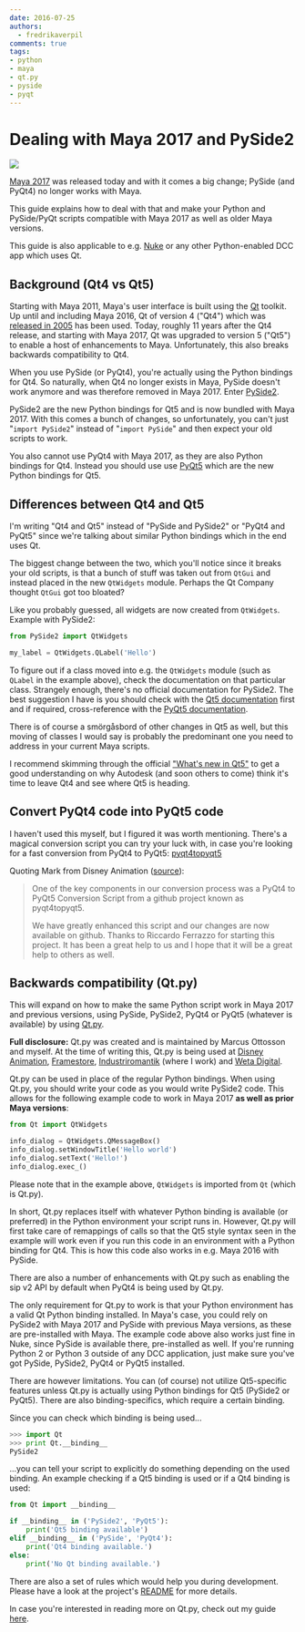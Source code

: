 ```yaml
---
date: 2016-07-25
authors:
  - fredrikaverpil
comments: true
tags:
- python
- maya
- qt.py
- pyside
- pyqt
---
```


# Dealing with Maya 2017 and PySide2

![](/static/maya2017/no_pyside.png)

[Maya 2017](http://www.autodesk.com/products/maya/overview) was released today and with it comes a big change; PySide (and PyQt4) no longer works with Maya.

This guide explains how to deal with that and make your Python and PySide/PyQt scripts compatible with Maya 2017 as well as older Maya versions.

This guide is also applicable to e.g. [Nuke](https://www.thefoundry.co.uk/products/nuke/) or any other Python-enabled DCC app which uses Qt.

<!-- more -->

## Background (Qt4 vs Qt5)

Starting with Maya 2011, Maya's user interface is built using the [Qt](http://www.qt.io) toolkit. Up until and including Maya 2016, Qt of version 4 ("Qt4") which was [released in 2005](https://en.wikipedia.org/wiki/List_of_Qt_releases#Qt_4) has been used. Today, roughly 11 years after the Qt4 release, and starting with Maya 2017, Qt was upgraded to version 5 ("Qt5") to enable a host of enhancements to Maya. Unfortunately, this also breaks backwards compatibility to Qt4.

When you use PySide (or PyQt4), you're actually using the Python bindings for Qt4. So naturally, when Qt4 no longer exists in Maya, PySide doesn't work anymore and was therefore removed in Maya 2017. Enter [PySide2](https://wiki.qt.io/PySide2).

PySide2 are the new Python bindings for Qt5 and is now bundled with Maya 2017. With this comes a bunch of changes, so unfortunately, you can't just "`import PySide2`" instead of "`import PySide`" and then expect your old scripts to work.

You also cannot use PyQt4 with Maya 2017, as they are also Python bindings for Qt4. Instead you should use use [PyQt5](https://www.riverbankcomputing.com/software/pyqt/download5) which are the new Python bindings for Qt5.


## Differences between Qt4 and Qt5

I'm writing "Qt4 and Qt5" instead of "PySide and PySide2" or "PyQt4 and PyQt5" since we're talking about similar Python bindings which in the end uses Qt.

The biggest change between the two, which you'll notice since it breaks your old scripts, is that a bunch of stuff was taken out from `QtGui` and instead placed in the new `QtWidgets` module. Perhaps the Qt Company thought `QtGui` got too bloated?

Like you probably guessed, all widgets are now created from `QtWidgets`. Example with PySide2:

```python
from PySide2 import QtWidgets

my_label = QtWidgets.QLabel('Hello')
```

To figure out if a class moved into e.g. the `QtWidgets` module (such as `QLabel` in the example above), check the documentation on that particular class. Strangely enough, there's no official documentation for PySide2. The best suggestion I have is you should check with the [Qt5 documentation](http://doc.qt.io/qt-5/) first and if required, cross-reference with the [PyQt5 documentation](http://pyqt.sourceforge.net/Docs/PyQt5/).

There is of course a smörgåsbord of other changes in Qt5 as well, but this moving of classes I would say is probably the predominant one you need to address in your current Maya scripts.

I recommend skimming through the official ["What's new in Qt5"](http://doc.qt.io/qt-5/qt5-intro.html) to get a good understanding on why Autodesk (and soon others to come) think it's time to leave Qt4 and see where Qt5 is heading.


## Convert PyQt4 code into PyQt5 code

I haven't used this myself, but I figured it was worth mentioning. There's a magical conversion script you can try your luck with, in case you're looking for a fast conversion from PyQt4 to PyQt5: [pyqt4topyqt5](https://github.com/rferrazz/pyqt4topyqt5)

Quoting Mark from Disney Animation ([source](https://groups.google.com/d/msgid/vfx-platform-discuss/be711b3f-5417-4449-8cbe-aeebb71f793b%40googlegroups.com?utm_medium=email&utm_source=footer)):

> One of the key components in our conversion process was a PyQt4 to PyQt5 Conversion Script from a github project known as pyqt4topyqt5.
>
> We have greatly enhanced this script and our changes are now available on github. Thanks to Riccardo Ferrazzo for starting this project. It has been a great help to us and I hope that it will be a great help to others as well.


## Backwards compatibility (Qt.py)

This will expand on how to make the same Python script work in Maya 2017 and previous versions, using PySide, PySide2, PyQt4 or PyQt5 (whatever is available) by using [Qt.py](https://github.com/mottosso/Qt.py).

**Full disclosure:** Qt.py was created and is maintained by Marcus Ottosson and myself. At the time of writing this, Qt.py is being used at [Disney Animation](http://www.disneyanimation.com), [Framestore](https://www.framestore.com), [Industriromantik](http://www.industriromantik.se) (where I work) and [Weta Digital](https://www.wetafx.co.nz).

Qt.py can be used in place of the regular Python bindings. When using Qt.py, you should write your code as you would write PySide2 code. This allows for the following example code to work in Maya 2017 **as well as prior Maya versions**:

```python
from Qt import QtWidgets

info_dialog = QtWidgets.QMessageBox()
info_dialog.setWindowTitle('Hello world')
info_dialog.setText('Hello!')
info_dialog.exec_()
```

Please note that in the example above, `QtWidgets` is imported from `Qt` (which is Qt.py).

In short, Qt.py replaces itself with whatever Python binding is available (or preferred) in the Python environment your script runs in. However, Qt.py will first take care of remappings of calls so that the Qt5 style syntax seen in the example will work even if you run this code in an environment with a Python binding for Qt4. This is how this code also works in e.g. Maya 2016 with PySide.

There are also a number of enhancements with Qt.py such as enabling the sip v2 API by default when PyQt4 is being used by Qt.py.

The only requirement for Qt.py to work is that your Python environment has a valid Qt Python binding installed. In Maya's case, you could rely on PySide2 with Maya 2017 and PySide with previous Maya versions, as these are pre-installed with Maya. The example code above also works just fine in Nuke, since PySide is available there, pre-installed as well. If you're running Python 2 or Python 3 outside of any DCC application, just make sure you've got PySide, PySide2, PyQt4 or PyQt5 installed.

There are however limitations. You can (of course) not utilize Qt5-specific features unless Qt.py is actually using Python bindings for Qt5 (PySide2 or PyQt5). There are also binding-specifics, which require a certain binding.

Since you can check which binding is being used...

```python
>>> import Qt
>>> print Qt.__binding__
PySide2
```

...you can tell your script to explicitly do something depending on the used binding. An example checking if a Qt5 binding is used or if a Qt4 binding is used:

```python
from Qt import __binding__

if __binding__ in ('PySide2', 'PyQt5'):
    print('Qt5 binding available')
elif __binding__ in ('PySide', 'PyQt4'):
    print('Qt4 binding available.')
else:
    print('No Qt binding available.')
```

There are also a set of rules which would help you during development. Please have a look at the project's [README](https://github.com/mottosso/Qt.py#rules) for more details.

In case you're interested in reading more on Qt.py, check out my guide [here](2016-07-25-developing-with-qt-py.md).